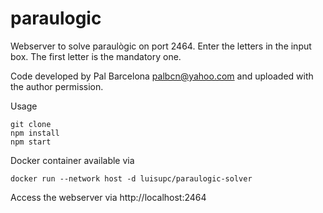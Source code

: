 # paraulogic
Webserver to solve paraulògic on port 2464.
Enter the letters in the input box. The first letter is the mandatory one.

Code developed by Pal Barcelona <palbcn@yahoo.com> and uploaded with the author permission.

Usage
```
git clone
npm install
npm start
```
Docker container available via
```
docker run --network host -d luisupc/paraulogic-solver
```
Access the webserver via http://localhost:2464
